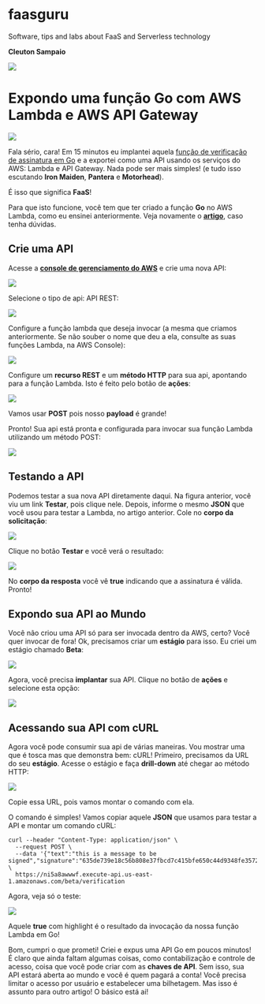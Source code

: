 # faasguru
Software, tips and labs about FaaS and Serverless technology

**Cleuton Sampaio** 

![](../../faasguru1.jpeg)

# Expondo uma função Go com AWS Lambda e AWS API Gateway

![](../../images/apigateway.png)

Fala sério, cara! Em 15 minutos eu implantei aquela [função de verificação de assinatura em Go](http://faas.guru/portuguese/awsgo/) e a exportei como uma API usando os serviços do AWS: Lambda e API Gateway. Nada pode ser mais simples! (e tudo isso escutando **Iron Maiden**, **Pantera** e **Motorhead**). 

É isso que significa **FaaS**!

Para que isto funcione, você tem que ter criado a função **Go** no AWS Lambda, como eu ensinei anteriormente. Veja novamente o [**artigo**](http://faas.guru/portuguese/awsgo/), caso tenha dúvidas. 

## Crie uma API

Acesse a [**console de gerenciamento do AWS**](https://console.aws.amazon.com/console/home?region=us-east-1) e crie uma nova API: 

![](../../images/apigateway1.png)

Selecione o tipo de api: API REST: 

![](../../images/apigateway2.png)

Configure a função lambda que deseja invocar (a mesma que criamos anteriormente. Se não souber o nome que deu a ela, consulte as suas funções Lambda, na AWS Console): 

![](../../images/apigateway3.png)

Configure um **recurso REST** e um **método HTTP** para sua api, apontando para a função Lambda. Isto é feito pelo botão de **ações**: 

![](../../images/apigateway4.png)

Vamos usar **POST** pois nosso **payload** é grande!

Pronto! Sua api está pronta e configurada para invocar sua função Lambda utilizando um método POST: 

![](../../images/apigateway5.png)

## Testando a API

Podemos testar a sua nova API diretamente daqui. Na figura anterior, você viu um link **Testar**, pois clique nele. Depois, informe o mesmo **JSON** que você usou para testar a Lambda, no artigo anterior. Cole no **corpo da solicitação**: 

![](../../images/apigateway6.png)

Clique no botão **Testar** e você verá o resultado: 

![](../../images/apigateway7.png)

No **corpo da resposta** você vê **true** indicando que a assinatura é válida. Pronto!

## Expondo sua API ao Mundo

Você não criou uma API só para ser invocada dentro da AWS, certo? Você quer invocar de fora! Ok, precisamos criar um **estágio** para isso. Eu criei um estágio chamado **Beta**: 

![](../../images/apigateway8.png)

Agora, você precisa **implantar** sua API. Clique no botão de **ações** e selecione esta opção: 

![](../../images/apigateway9.png)

## Acessando sua API com cURL

Agora você pode consumir sua api de várias maneiras. Vou mostrar uma que é tosca mas que demonstra bem: cURL! Primeiro, precisamos da URL do seu **estágio**. Acesse o estágio e faça **drill-down** até chegar ao método HTTP: 

![](../../images/apigateway10.png)

Copie essa URL, pois vamos montar o comando com ela. 

O comando é simples! Vamos copiar aquele **JSON** que usamos para testar a API e montar um comando cURL: 

```
curl --header "Content-Type: application/json" \
  --request POST \
  --data '{"text":"this is a message to be signed","signature":"635de739e18c56b808e37fbcd7c415bfe650c44d9348fe3572858fc194e99bb73ce36c28184c7fcaa2a2eccbe32351411595d3e855a17bf1c643a15e6434810b944214fd5ac07bf044aca1df96aedbc90d0fdd98a5ad32d7660e17f71e634e3a8de72a418bf959f6cdca778b87a939a4d9c403e1009fc90b0fb03c83b6bd084a"}' \
  https://ni5a8awwwf.execute-api.us-east-1.amazonaws.com/beta/verification
```

Agora, veja só o teste: 

![](../../images/apigateway11.png)

Aquele **true** com highlight é o resultado da invocação da nossa função Lambda em Go!

Bom, cumpri o que prometi! Criei e expus uma API Go em poucos minutos! É claro que ainda faltam algumas coisas, como contabilização e controle de acesso, coisa que você pode criar com as **chaves de API**. Sem isso, sua API estará aberta ao mundo e você é quem pagará a conta! Você precisa limitar o acesso por usuário e estabelecer uma bilhetagem. Mas isso é assunto para outro artigo! O básico está ai!

